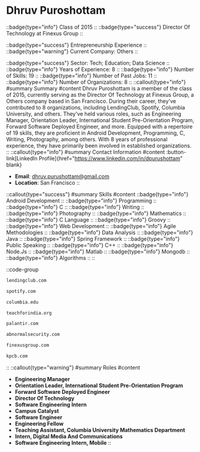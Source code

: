 # Dhruv Puroshottam
::badge{type="info"}
Class of 2015
::
::badge{type="success"}
Director Of Technology at Finexus Group
::

::badge{type="success"}
Entrepreneurship Experience
::
::badge{type="warning"}
Current Company: Others
::

::badge{type="success"}
Sector: Tech; Education; Data Science
::
::badge{type="info"}
Years of Experience: 8
::
::badge{type="info"}
Number of Skills: 19
::
::badge{type="info"}
Number of Past Jobs: 11
::
::badge{type="info"}
Number of Organizations: 8
::
::callout{type="info"}
#summary
Summary
#content
Dhruv Puroshottam is a member of the class of 2015, currently serving as the Director Of Technology at Finexus Group, a Others company based in San Francisco. During their career, they've contributed to 8 organizations, including LendingClub, Spotify, Columbia University, and others. They've held various roles, such as Engineering Manager, Orientation Leader, International Student Pre-Orientation Program, Forward Software Deployed Engineer, and more. Equipped with a repertoire of 19 skills, they are proficient in Android Development, Programming, C, Writing, Photography, among others.  With 8 years of professional experience, they have primarily been involved in established organizations.
::
::callout{type="info"}
#summary
Contact Information
#content
:button-link[LinkedIn Profile]{href="https://www.linkedin.com/in/dpurushottam" blank}
- **Email**: dhruv.purushottam@gmail.com
- **Location**: San Francisco
::

::callout{type="success"}
#summary
Skills
#content
::badge{type="info"}
Android Development
::
::badge{type="info"}
Programming
::
::badge{type="info"}
C
::
::badge{type="info"}
Writing
::
::badge{type="info"}
Photography
::
::badge{type="info"}
Mathematics
::
::badge{type="info"}
C Language
::
::badge{type="info"}
Groovy
::
::badge{type="info"}
Web Development
::
::badge{type="info"}
Agile Methodologies
::
::badge{type="info"}
Data Analysis
::
::badge{type="info"}
Java
::
::badge{type="info"}
Spring Framework
::
::badge{type="info"}
Public Speaking
::
::badge{type="info"}
C++
::
::badge{type="info"}
Node.Js
::
::badge{type="info"}
Matlab
::
::badge{type="info"}
Mongodb
::
::badge{type="info"}
Algorithms
::
::

::code-group
```bash [LendingClub]
lendingclub.com
```
```bash [Spotify]
spotify.com
```
```bash [Columbia University]
columbia.edu
```
```bash [Teach For India]
teachforindia.org
```
```bash [Palantir Technologies]
palantir.com
```
```bash [Abnormal Security]
abnormalsecurity.com
```
```bash [Finexus Group]
finexusgroup.com
```
```bash [Kleiner Perkins Caufield & Byers]
kpcb.com
```
::
::callout{type="warning"}
#summary
Roles
#content
- **Engineering Manager**
- **Orientation Leader, International Student Pre-Orientation Program**
- **Forward Software Deployed Engineer**
- **Director Of Technology**
- **Software Engineering Intern**
- **Campus Catalyst**
- **Software Engineer**
- **Engineering Fellow**
- **Teaching Assistant, Columbia University Mathematics Department**
- **Intern, Digital Media And Communications**
- **Software Engineering Intern, Mobile**
::


